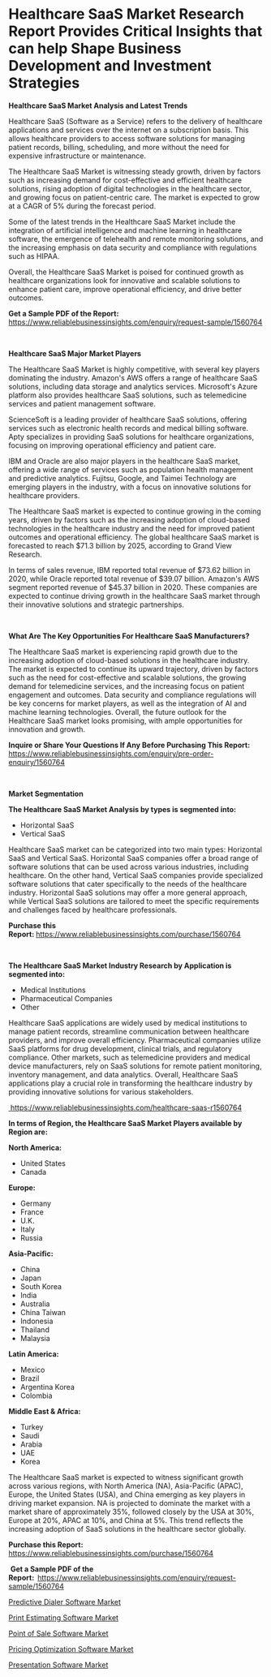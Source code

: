 <p><h1>Healthcare SaaS Market Research Report Provides Critical Insights that can help Shape Business Development and Investment Strategies</h1></p><p><strong>Healthcare SaaS Market Analysis and Latest Trends</strong></p>
<p><p>Healthcare SaaS (Software as a Service) refers to the delivery of healthcare applications and services over the internet on a subscription basis. This allows healthcare providers to access software solutions for managing patient records, billing, scheduling, and more without the need for expensive infrastructure or maintenance.</p><p>The Healthcare SaaS Market is witnessing steady growth, driven by factors such as increasing demand for cost-effective and efficient healthcare solutions, rising adoption of digital technologies in the healthcare sector, and growing focus on patient-centric care. The market is expected to grow at a CAGR of 5% during the forecast period.</p><p>Some of the latest trends in the Healthcare SaaS Market include the integration of artificial intelligence and machine learning in healthcare software, the emergence of telehealth and remote monitoring solutions, and the increasing emphasis on data security and compliance with regulations such as HIPAA.</p><p>Overall, the Healthcare SaaS Market is poised for continued growth as healthcare organizations look for innovative and scalable solutions to enhance patient care, improve operational efficiency, and drive better outcomes.</p></p>
<p><strong>Get a Sample PDF of the Report:&nbsp;</strong> <a href="https://www.reliablebusinessinsights.com/enquiry/request-sample/1560764">https://www.reliablebusinessinsights.com/enquiry/request-sample/1560764</a></p>
<p>&nbsp;</p>
<p><strong>Healthcare SaaS Major Market Players</strong></p>
<p><p>The Healthcare SaaS Market is highly competitive, with several key players dominating the industry. Amazon's AWS offers a range of healthcare SaaS solutions, including data storage and analytics services. Microsoft's Azure platform also provides healthcare SaaS solutions, such as telemedicine services and patient management software.</p><p>ScienceSoft is a leading provider of healthcare SaaS solutions, offering services such as electronic health records and medical billing software. Apty specializes in providing SaaS solutions for healthcare organizations, focusing on improving operational efficiency and patient care.</p><p>IBM and Oracle are also major players in the healthcare SaaS market, offering a wide range of services such as population health management and predictive analytics. Fujitsu, Google, and Taimei Technology are emerging players in the industry, with a focus on innovative solutions for healthcare providers.</p><p>The Healthcare SaaS market is expected to continue growing in the coming years, driven by factors such as the increasing adoption of cloud-based technologies in the healthcare industry and the need for improved patient outcomes and operational efficiency. The global healthcare SaaS market is forecasted to reach $71.3 billion by 2025, according to Grand View Research.</p><p>In terms of sales revenue, IBM reported total revenue of $73.62 billion in 2020, while Oracle reported total revenue of $39.07 billion. Amazon's AWS segment reported revenue of $45.37 billion in 2020. These companies are expected to continue driving growth in the healthcare SaaS market through their innovative solutions and strategic partnerships.</p></p>
<p>&nbsp;</p>
<p><strong>What Are The Key Opportunities For Healthcare SaaS Manufacturers?</strong></p>
<p><p>The Healthcare SaaS market is experiencing rapid growth due to the increasing adoption of cloud-based solutions in the healthcare industry. The market is expected to continue its upward trajectory, driven by factors such as the need for cost-effective and scalable solutions, the growing demand for telemedicine services, and the increasing focus on patient engagement and outcomes. Data security and compliance regulations will be key concerns for market players, as well as the integration of AI and machine learning technologies. Overall, the future outlook for the Healthcare SaaS market looks promising, with ample opportunities for innovation and growth.</p></p>
<p><strong>Inquire or Share Your Questions If Any Before Purchasing This Report:</strong> <a href="https://www.reliablebusinessinsights.com/enquiry/pre-order-enquiry/1560764">https://www.reliablebusinessinsights.com/enquiry/pre-order-enquiry/1560764</a></p>
<p>&nbsp;</p>
<p><strong>Market Segmentation</strong></p>
<p><strong>The Healthcare SaaS Market Analysis by types is segmented into:</strong></p>
<p><ul><li>Horizontal SaaS</li><li>Vertical SaaS</li></ul></p>
<p><p>Healthcare SaaS market can be categorized into two main types: Horizontal SaaS and Vertical SaaS. Horizontal SaaS companies offer a broad range of software solutions that can be used across various industries, including healthcare. On the other hand, Vertical SaaS companies provide specialized software solutions that cater specifically to the needs of the healthcare industry. Horizontal SaaS solutions may offer a more general approach, while Vertical SaaS solutions are tailored to meet the specific requirements and challenges faced by healthcare professionals.</p></p>
<p><strong>Purchase this Report:&nbsp;</strong><a href="https://www.reliablebusinessinsights.com/purchase/1560764">https://www.reliablebusinessinsights.com/purchase/1560764</a></p>
<p>&nbsp;</p>
<p><strong>The Healthcare SaaS Market Industry Research by Application is segmented into:</strong></p>
<p><ul><li>Medical Institutions</li><li>Pharmaceutical Companies</li><li>Other</li></ul></p>
<p><p>Healthcare SaaS applications are widely used by medical institutions to manage patient records, streamline communication between healthcare providers, and improve overall efficiency. Pharmaceutical companies utilize SaaS platforms for drug development, clinical trials, and regulatory compliance. Other markets, such as telemedicine providers and medical device manufacturers, rely on SaaS solutions for remote patient monitoring, inventory management, and data analytics. Overall, Healthcare SaaS applications play a crucial role in transforming the healthcare industry by providing innovative solutions for various stakeholders.</p></p>
<p><a href="https://www.reliablebusinessinsights.com/healthcare-saas-r1560764">&nbsp;https://www.reliablebusinessinsights.com/healthcare-saas-r1560764</a></p>
<p><strong>In terms of Region, the Healthcare SaaS Market Players available by Region are:</strong></p>
<p>
    <p> <strong> North America: </strong>
        <ul>
            <li>United States</li>
            <li>Canada</li>
        </ul>
        </p> 
    <p> <strong> Europe: </strong>
        <ul>
            <li>Germany</li>
            <li>France</li>
            <li>U.K.</li>
            <li>Italy</li>
            <li>Russia</li>
        </ul>
        </p> 
    <p> <strong> Asia-Pacific: </strong>
        <ul>
            <li>China</li>
            <li>Japan</li>
            <li>South Korea</li>
            <li>India</li>
            <li>Australia</li>
            <li>China Taiwan</li>
            <li>Indonesia</li>
            <li>Thailand</li>
            <li>Malaysia</li>
        </ul>
        </p> 
    <p> <strong> Latin America: </strong>
        <ul>
            <li>Mexico</li>
            <li>Brazil</li>
            <li>Argentina Korea</li>
            <li>Colombia</li>
        </ul>
        </p> 
    <p> <strong> Middle East & Africa: </strong>
        <ul>
            <li>Turkey</li>
            <li>Saudi</li>
            <li>Arabia</li>
            <li>UAE</li>
            <li>Korea</li>
        </ul>
    </p>
    </p>
<p><p>The Healthcare SaaS market is expected to witness significant growth across various regions, with North America (NA), Asia-Pacific (APAC), Europe, the United States (USA), and China emerging as key players in driving market expansion. NA is projected to dominate the market with a market share of approximately 35%, followed closely by the USA at 30%, Europe at 20%, APAC at 10%, and China at 5%. This trend reflects the increasing adoption of SaaS solutions in the healthcare sector globally.</p></p>
<p><strong>Purchase this Report: </strong><a href="https://www.reliablebusinessinsights.com/purchase/1560764">https://www.reliablebusinessinsights.com/purchase/1560764</a></p>
<p>&nbsp;<strong>Get a Sample PDF of the Report:&nbsp;&nbsp;</strong><a href="https://www.reliablebusinessinsights.com/enquiry/request-sample/1560764">https://www.reliablebusinessinsights.com/enquiry/request-sample/1560764</a></p>
<p><strong></strong></p>
<p><p><a href="https://github.com/marshallymanow/Market-Research-Report-List-1/blob/main/predictive-dialer-software-market.md">Predictive Dialer Software Market</a></p><p><a href="https://github.com/yadanielu/Market-Research-Report-List-2/blob/main/print-estimating-software-market.md">Print Estimating Software Market</a></p><p><a href="https://github.com/francesprichey/Market-Research-Report-List-1/blob/main/point-of-sale-software-market.md">Point of Sale Software Market</a></p><p><a href="https://github.com/qrkceaah30/Market-Research-Report-List-2/blob/main/pricing-optimization-software-market.md">Pricing Optimization Software Market</a></p><p><a href="https://github.com/caicuccucga/Market-Research-Report-List-2/blob/main/presentation-software-market.md">Presentation Software Market</a></p></p>